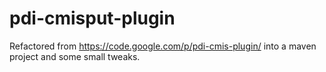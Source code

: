 # pdi-cmisput-plugin

Refactored from https://code.google.com/p/pdi-cmis-plugin/ into a maven project and some small tweaks.

